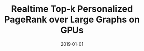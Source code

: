 ---
title: "Realtime Top-k Personalized PageRank over Large Graphs on GPUs"
collection: publications
date: 2019-01-01
publishDate: 2020-10-17T14:59:13.218875Z
authors: "Jieming Shi, Renchi Yang*, Tianyuan Jin, Xiaokui Xiao, Yin Yang"
publication_types: ["2"]
abstract: ""
featured: false
venue: "Proceedings of the VLDB Endowment (PVLDB)"
pdf: "http://www.vldb.org/pvldb/vol13/p15-shi.pdf"
github: "https://github.com/jmshi123/kPAR"
doi: "10.14778/3357377.3357379"
---